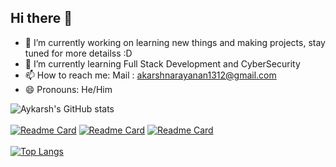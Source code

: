 ## Hi there 👋


- 🔭 I’m currently working on learning new things and making projects, stay tuned for more detailss :D
- 🌱 I’m currently learning Full Stack Development and CyberSecurity
- 📫 How to reach me: Mail : akarshnarayanan1312@gmail.com
- 😄 Pronouns: He/Him



![Aykarsh's GitHub stats](https://github-readme-stats.vercel.app/api?username=aykarsh&show_icons=true&theme=tokyonight)
<br><br>
[![Readme Card](https://github-readme-stats.vercel.app/api/pin/?username=aykarsh&repo=TrueTicket)](https://github.com/aykarsh/TrueTicket)
[![Readme Card](https://github-readme-stats.vercel.app/api/pin/?username=aykarsh&repo=Audio-Conversation-Summarizer)](https://github.com/aykarsh/Audio-Conversation-Summarizer)
[![Readme Card](https://github-readme-stats.vercel.app/api/pin/?username=aykarsh&repo=CertiFi)](https://github.com/aykarsh/CertiFi)
<br><br>
[![Top Langs](https://github-readme-stats.vercel.app/api/top-langs/?username=aykarsh)](https://github.com/aykarsh/aykarsh)
